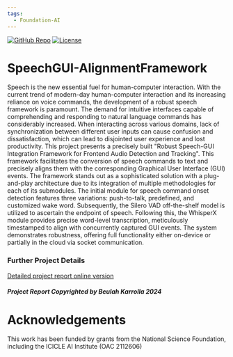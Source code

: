 ```yaml
---
tags:
  - Foundation-AI
---
```


[![GitHub Repo](https://img.shields.io/badge/GitHub-Repository-black?logo=github&style=flat-square)](https://github.com/OSU-slatelab/SpeechGUI-AlignmentFramework)
[![License](https://img.shields.io/badge/License-Apache_2.0-blue.svg)](https://opensource.org/licenses/Apache-2.0)


# SpeechGUI-AlignmentFramework
Speech is the new essential fuel for human-computer interaction. With the current trend of
modern-day human-computer interaction and its increasing reliance on voice commands,
the development of a robust speech framework is paramount. The demand for intuitive
interfaces capable of comprehending and responding to natural language commands has
considerably increased. When interacting across various domains, lack of synchronization
between different user inputs can cause confusion and dissatisfaction, which can lead to
disjointed user experience and lost productivity. This project presents a precisely built
"Robust Speech-GUI Integration Framework for Frontend Audio Detection and Tracking".
This framework facilitates the conversion of speech commands to text and precisely aligns
them with the corresponding Graphical User Interface (GUI) events. The framework stands
out as a sophisticated solution with a plug-and-play architecture due to its integration of
multiple methodologies for each of its submodules. The initial module for speech command
onset detection features three variations: push-to-talk, predefined, and customized wake
word. Subsequently, the Silero VAD off-the-shelf model is utilized to ascertain the
endpoint of speech. Following this, the WhisperX module provides precise word-level
transcription, meticulously timestamped to align with concurrently captured GUI events.
The system demonstrates robustness, offering full functionality either on-device or
partially in the cloud via socket communication.


### Further Project Details
[Detailed project report online version](https://drive.google.com/file/d/1i3HduZss34OITY5m-iiUpS_7w9VApUtW/view?usp=sharing)

##### Project Report Copyrighted by Beulah Karrolla 2024

# Acknowledgements

This work has been funded by grants from the National Science Foundation, including the ICICLE AI Institute (OAC 2112606)